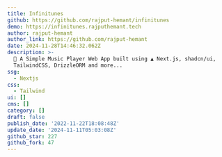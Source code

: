 ```yaml
---
title: Infinitunes
github: https://github.com/rajput-hemant/infinitunes
demo: https://infinitunes.rajputhemant.tech
author: rajput-hemant
author_link: https://github.com/rajput-hemant
date: 2024-11-28T14:46:32.062Z
description: >-
  🎵 A Simple Music Player Web App built using ▲ Next.js, shadcn/ui,
  TailwindCSS, DrizzleORM and more...
ssg:
  - Nextjs
css:
  - Tailwind
ui: []
cms: []
category: []
draft: false
publish_date: '2022-11-22T18:08:48Z'
update_date: '2024-11-11T05:03:08Z'
github_star: 227
github_fork: 47
---
```

